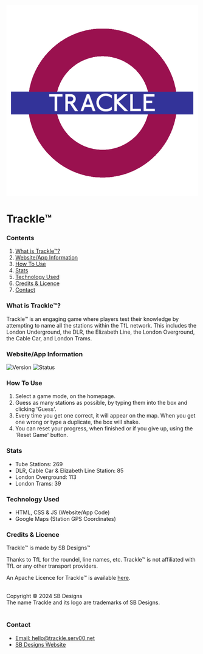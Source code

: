 <img src="/logo.png">
<h1>Trackle™️</h1>

<!-- CONTENTS --->

<h3>Contents</h3>
<ol>
  <li><a href="#what-is-trackle%EF%B8%8F">What is Trackle™️?</a></li>
  <li><a href="#websiteapp-information">Website/App Information</a></li>
  <li><a href="#how-to-use">How To Use</a></li>
  <li><a href="#stats">Stats</a></li>
  <li><a href="#technology-used">Technology Used</a></li>
  <li><a href="#credits--licence">Credits & Licence</a></li>
  <li><a href="#contact">Contact</a></li>
</ol>

<!-- WHAT IS TRACKLE™️? --->

<h3>What is Trackle™️?</h3>
Trackle™ is an engaging game where players test their knowledge by attempting to name all the stations within the TfL network. This includes the London Underground, the DLR, the Elizabeth Line, the London Overground, the Cable Car, and London Trams.

<!-- WEBSITE/APP INFORMATION --->

<h3>Website/App Information</h3>
<img alt="Version" src="https://img.shields.io/badge/Version-2.6.0-blue">
<img alt="Status" src="https://img.shields.io/badge/Status-Website_Operational-green">

<!-- HOW TO USE --->

<h3>How To Use</h3>
<ol>
  <li>Select a game mode, on the homepage.</li>
  <li>Guess as many stations as possible, by typing them into the box and clicking 'Guess'.</li>
  <li>Every time you get one correct, it will appear on the map. When you get one wrong or type a duplicate, the box will shake.</li>
  <li>You can reset your progress, when finished or if you give up, using the 'Reset Game' button.</li>
</ol>

<!-- STATS --->

<h3>Stats</h3>
<ul>
  <li>Tube Stations: 269</li>
  <li>DLR, Cable Car & Elizabeth Line Station: 85</li>
  <li>London Overground: 113</li>
  <li>London Trams: 39</li>
</ul>

<!-- TECHNOLOGY USED --->

<h3>Technology Used</h3>
<ul>
  <li>HTML, CSS & JS (Website/App Code)</li>
  <li>Google Maps (Station GPS Coordinates)</li>
</ul>

<!-- CREDITS & LICENCE --->

<h3>Credits & Licence</h3>
Trackle™️ is made by SB Designs™️<br>

Thanks to TfL for the roundel, line names, etc. Trackle™️ is not affiliated with TfL or any other transport providers.<br>

An Apache Licence for Trackle™️ is available <a href="/LICENCE">here</a>.<br><br>

Copyright © 2024 SB Designs<br>
The name Trackle and its logo are trademarks of SB Designs.<br><br>

<!-- CONTACT --->

<h3>Contact</h3>

<ul>
  <li><a href="mailto:hello@trackle.serv00.net">Email: hello@trackle.serv00.net</a></li>
  <li><a href="https://sbdesigns.pages.dev">SB Designs Website</a></li>
</ul>

